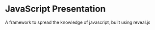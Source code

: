 # JavaScript Presentation 

A framework to spread the knowledge of javascript, built using reveal.js
